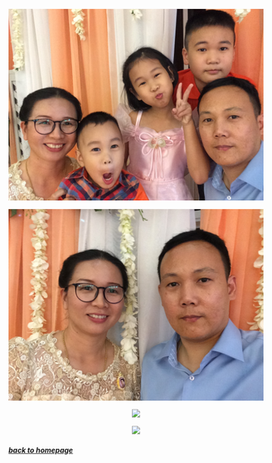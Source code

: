 <p align="center"> <img src="pictures/2016-03-19 13.43.59.jpg"/> </p>
<p align="center"> <img src="pictures/2016-03-19 13.44.40.jpg"/> </p>
<p align="center"> <img src="pictures/2016-03-19 18.18.14-1.jpg"/> </p>
<p align="center"> <img src="pictures/2016-03-19 18.49.42.jpg"/> </p>

##### [*back to homepage*](index.md)
